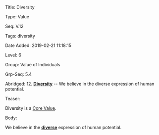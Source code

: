 Title:  Diversity

Type:   Value

Seq:    V.12

Tags:   diversity

Date Added: 2019-02-21 11:18:15

Level:  6

Group:  Value of Individuals

Grp-Seq: 5.4

Abridged: 12. **[Diversity](https://www.Practopian.org/tags/diversity.html)** -- We believe in the diverse expression of human potential.

Teaser: 
 
Diversity is a [Core Value](../core/values.html).


Body:   
 
We believe in the **[diverse][diversity]** expression of human potential.

[diversity]:  ../tags/diversity.html



